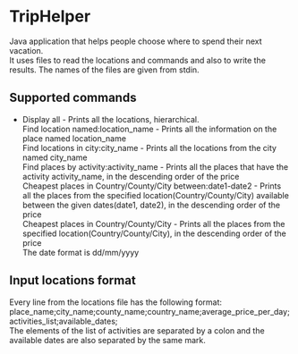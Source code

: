# TripHelper
Java application that helps people choose where to spend their next vacation.<br>
It uses files to read the locations and commands and also to write the results. The names of the files are given from stdin.

## Supported commands
- Display all - Prints all the locations, hierarchical.<br>
Find location named:location_name - Prints all the information on the place named location_name<br>
Find locations in city:city_name - Prints all the locations from the city named city_name<br>
Find places by activity:activity_name - Prints all the places that have the activity activity_name, in the descending order of the price<br>
Cheapest places in Country/County/City between:date1-date2 - Prints all the places from the specified location(Country/County/City) available between the given dates(date1, date2), in the descending order of the price<br>
Cheapest places in Country/County/City - Prints all the places from the specified location(Country/County/City), in the descending order of the price<br>
The date format is dd/mm/yyyy<br>
	
## Input locations format
Every line from the locations file has the following format:<br>
place_name;city_name;county_name;country_name;average_price_per_day;activities_list;available_dates;<br>
The elements of the list of activities are separated by a colon and the available dates are also separated by the same mark.
	
	
